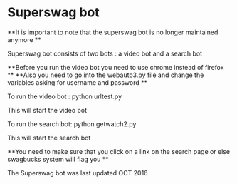 Superswag bot
==============

**It is important to note that the superswag bot is no longer maintained anymore **



Superswag bot consists of two bots : a video bot and a search bot


**Before you run the video bot you need to use chrome instead of firefox **
**Also you need to go into the webauto3.py file and change the variables asking for username and password **

To run the video bot :
	python urltest.py

This will start the video bot



To run the search bot:
	python getwatch2.py
	
This will start the search bot

**You need to make sure that you click on a link on the search page or else swagbucks system will flag you **

The Superswag bot was last updated OCT 2016